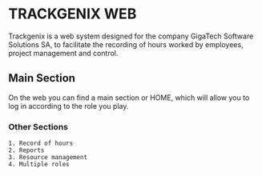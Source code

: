 # TRACKGENIX WEB

Trackgenix is ​​a web system designed for the company GigaTech Software Solutions SA, to facilitate the recording of hours worked by employees, project management and control.

## Main Section

On the web you can find a main section or HOME, which will allow you to log in according to the role you play. 
### Other Sections
```
1. Record of hours
2. Reports
3. Resource management
4. Multiple roles
```

